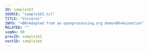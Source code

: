 ```yaml
---
ID: sample163
SOURCE: "sample163.tcl"
TITLE: "Visceral"
INFO: "<BR>Adapted from an openprocessing.org demo<BR>Animation"
RELATED: ""
seqNo: 80
prevID: sample162
nextID: sample164
---
```

